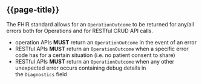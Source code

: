 ## {{page-title}}

The FHIR standard allows for an `OperationOutcome` to be returned for any/all errors both for Operations and for RESTful CRUD API calls.

- operation APIs **MUST** return an `OperationOutcome` in the event of an error
- RESTful APIs **MUST** return an `OperationOutcome` when a specific error code has for a certain situation (i.e. no patient consent to share)
- RESTful APIs **MUST** return an `OperationOutcome` when any other unexpected error occurs containing debug details in the `Diagnostics` field